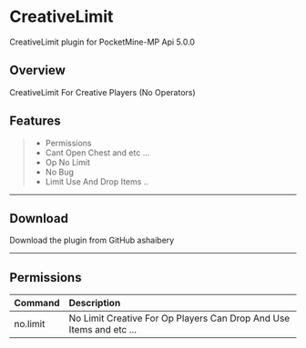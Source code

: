 # CreativeLimit
CreativeLimit plugin for PocketMine-MP Api 5.0.0
   
## Overview  
CreativeLimit For Creative Players (No Operators)
  
## Features  
>- Permissions  
>- Cant Open Chest and etc ...
>- Op No Limit
>- No Bug
>- Limit Use And Drop Items ..

---  
## Download  
Download the plugin from GitHub ashaibery

---  
## Permissions  
  
| Command                         | Description                                                         |  
|---------------------------------|:--------------------------------------------------------------------|  
| no.limit                        | No Limit Creative For Op Players Can Drop And Use Items and etc ... |  

